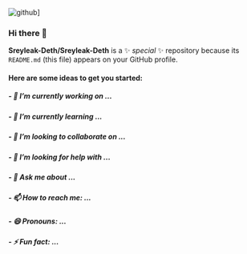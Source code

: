 ![github](https://img.shields.io/badge/GitHub-000000?style=for-the-badge&logo=GitHub&logoColor=white)]


### Hi there 👋


**Sreyleak-Deth/Sreyleak-Deth** is a ✨ _special_ ✨ repository because its `README.md` (this file) appears on your GitHub profile.

#### Here are some ideas to get you started:

##### - 🔭 I’m currently working on ...
##### - 🌱 I’m currently learning ...
##### - 👯 I’m looking to collaborate on ...
##### - 🤔 I’m looking for help with ...
##### - 💬 Ask me about ...
##### - 📫 How to reach me: ...
##### - 😄 Pronouns: ...
##### - ⚡ Fun fact: ...

